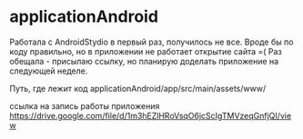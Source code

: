 # applicationAndroid

Работала с AndroidStydio в первый раз, получилось не все. 
Вроде бы по коду правильно, но в приложении не работает открытие сайта =(
Раз обещала - присылаю ссылку, но планирую доделать приложение на следующей неделе. 

Путь, где лежит код applicationAndroid/app/src/main/assets/www/

ссылка на запись работы приложения https://drive.google.com/file/d/1m3hEZlHRoVsqO6jcScIgTMVzeqGnfjQI/view
